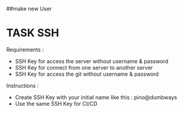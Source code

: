 ##make new User

# TASK SSH

Requirements :

- SSH Key for access the server without username & password
- SSH Key for connect from one server to another server
- SSH Key for access the git without username & password

Instructions :

- Create SSH Key with your initial name like this : pino@dumbways
- Use the same SSH Key for CI/CD
